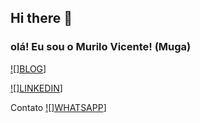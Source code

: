 ## Hi there 👋
### olá! Eu sou o Murilo Vicente! (Muga)

[![]BLOG](https://img.shields.io/badge/Gmail-D14836?style=for-the-badge&logo=gmail&logoColor=white)]

[![]LINKEDIN]([https://img.shields.io/badge/Gmail-D14836?style=for-the-badge&logo=gmail&logoColor=white](https://img.shields.io/badge/LinkedIn-0077B5?style=for-the-badge&logo=linkedin&logoColor=white))]

Contato [![]WHATSAPP]([[https://img.shields.io/badge/Gmail-D14836?style=for-the-badge&logo=gmail&logoColor=white](https://img.shields.io/badge/LinkedIn-0077B5?style=for-the-badge&logo=linkedin&logoColor=white)](https://img.shields.io/badge/WhatsApp-25D366?style=for-the-badge&logo=whatsapp&logoColor=white))]




